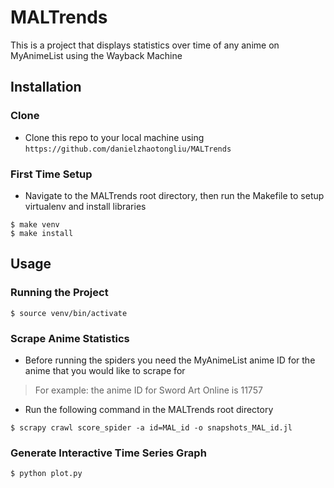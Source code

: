 # MALTrends

This is a project that displays statistics over time of any anime on MyAnimeList using the Wayback Machine

## Installation

### Clone

- Clone this repo to your local machine using `https://github.com/danielzhaotongliu/MALTrends`

### First Time Setup

- Navigate to the MALTrends root directory, then run the Makefile to setup virtualenv and install libraries

```shell
$ make venv
$ make install
```

## Usage

### Running the Project

```shell
$ source venv/bin/activate
```

### Scrape Anime Statistics

- Before running the spiders you need the MyAnimeList anime ID for the anime that you would like to scrape for

> For example: the anime ID for Sword Art Online is 11757

- Run the following command in the MALTrends root directory

```shell
$ scrapy crawl score_spider -a id=MAL_id -o snapshots_MAL_id.jl
```

### Generate Interactive Time Series Graph

```shell
$ python plot.py
```